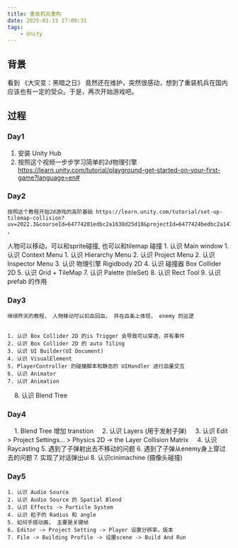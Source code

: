 ```yaml
---
title: 重装机兵重构
date: 2025-01-15 17:09:31
tags:
    - Unity
---
```



## 背景

看到 《大灾变：黑暗之日》 竟然还在维护，突然很感动，想到了重装机兵在国内应该也有一定的受众。于是，再次开始游戏吧。


## 过程

### Day1 

1. 安装 Unity Hub
2. 按照这个视频一步步学习简单的2d物理引擎 https://learn.unity.com/tutorial/playground-get-started-on-your-first-game?language=en#


### Day2

    按照这个教程开始2d游戏的高阶基础 https://learn.unity.com/tutorial/set-up-tilemap-collision?uv=2022.3&courseId=64774201edbc2a1638d25d18&projectId=6477424bedbc2a1473e5fce4# ，
人物可以移动，可以和sprite碰撞, 也可以和tilemap 碰撞
    1. 认识 Main window
    1. 认识 Context Menu
    1. 认识 Hierarchy Menu
    2. 认识 Project Menu
    2. 认识 Inspector Menu
    3. 认识 物理引擎 Rigidbody 2D
    4. 认识 碰撞器 Box Collider 2D
    5. 认识 Grid + TileMap
    7. 认识 Palette (tileSet)
    8. 认识 Rect Tool
    9. 认识 prefab 的作用

### Day3

    继续昨天的教程， 人物移动可以扣血回血， 并在血条上体现， enemy 的巡逻

    
    1. 认识 Box Collider 2D 的is Trigger 会导致可以穿透，并有事件
    2. 认识 Box Collider 2D 的 auto Tiling
    3. 认识 UI Builder(UI Document)
    4. 认识 VisualElement
    5. PlayerController 的碰撞脚本和静态的 UIHandler 进行血量交互
    6. 认识 Animator
    7. 认识 Animation 
    8. 认识 Blend Tree


### Day4
    1. Blend Tree 增加 transtion
    2. 认识 Layers (用于发射子弹)
    3. 认识 Edit > Project Settings… > Physics 2D -> the Layer Collision Matrix
    4. 认识 Raycasting 
    5. 遇到了子弹射出去不移动的问题
    6. 遇到了子弹从enemy身上穿过去的问题
    7. 实现了对话弹出ui
    8. 认识cinimachine (摄像头碰撞)


### Day5

    1. 认识 Audio Source
    2. 认识 Audio Source 的 Spatial Blend
    3. 认识 Effects -> Particle System
    4. 认识 粒子的 Radius 和 angle
    5. 如何手搓动画， 主要是关键帧
    6. Editor -> Project Setting -> Player 设置分辨率，版本
    7. File -> Building Profile -> 设置scene -> Build And Run


